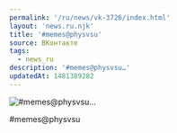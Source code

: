 ```yaml
---
permalink: '/ru/news/vk-3726/index.html'
layout: 'news.ru.njk'
title: '#memes@physvsu'
source: ВКонтакте
tags:
  - news_ru
description: '#memes@physvsu…'
updatedAt: 1481389282
---
```

![#memes@physvsu…](https://sun9-37.userapi.com/impf/c638216/v638216484/10f26/Ad72heoQjeY.jpg?size=870x599&quality=96&proxy=1&sign=e4d3617cc61686114a86f5d35b4f6b56&c_uniq_tag=YL8RqqSPPY9lar2dQ2LPovWF5cmW-0IvRzZUxckhkqA&type=album)

#memes@physvsu
